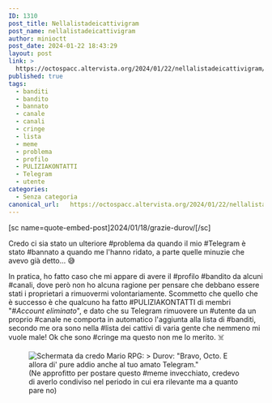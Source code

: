 ```yaml
---
ID: 1310
post_title: Nellalistadeicattivigram
post_name: nellalistadeicattivigram
author: minioctt
post_date: 2024-01-22 18:43:29
layout: post
link: >
  https://octospacc.altervista.org/2024/01/22/nellalistadeicattivigram/
published: true
tags:
  - banditi
  - bandito
  - bannato
  - canale
  - canali
  - cringe
  - lista
  - meme
  - problema
  - profilo
  - PULIZIAKONTATTI
  - Telegram
  - utente
categories:
  - Senza categoria
canonical_url:   https://octospacc.altervista.org/2024/01/22/nellalistadeicattivigram/
---
```

<!-- wp:paragraph -->
<p>[sc name=quote-embed-post]2024/01/18/grazie-durov/[/sc]</p>
<!-- /wp:paragraph -->

<!-- wp:paragraph -->
<p>Credo ci sia stato un ulteriore #problema da quando il mio #Telegram è stato #bannato a quando me l'hanno ridato, a parte quelle minuzie che avevo già detto... 😅</p>
<!-- /wp:paragraph -->

<!-- wp:paragraph -->
<p>In pratica, ho fatto caso che mi appare di avere il #profilo #bandito da alcuni #canali, dove però non ho alcuna ragione per pensare che debbano essere stati i proprietari a rimuovermi volontariamente. Scommetto che quello che è successo è che qualcuno ha fatto #PULIZIAKONTATTI di membri "#<em>Account eliminato</em>", e dato che su Telegram rimuovere un #utente da un proprio #canale ne comporta in automatico l'aggiunta alla lista di #banditi, secondo me ora sono nella #lista dei cattivi di varia gente che nemmeno mi vuole male! Ok che sono #cringe ma questo non me lo merito. ☠️</p>
<!-- /wp:paragraph -->

<!-- wp:paragraph -->
<p></p>
<!-- /wp:paragraph -->

<!-- wp:image {"id":1309,"sizeSlug":"large","linkDestination":"none"} -->
<figure class="wp-block-image size-large"><img src="{{site.cdnurl}}/assets/uploads/2024/01/img_20231225_000224_3574959593973602637543.jpg" alt="Schermata da credo Mario RPG: &gt; Durov: &quot;Bravo, Octo. E allora di' pure addio anche al tuo amato Telegram.&quot;" class="wp-image-1309"/><figcaption class="wp-element-caption">(Ne approfitto per postare questo #meme invecchiato, credevo di averlo condiviso nel periodo in cui era rilevante ma a quanto pare no)</figcaption></figure>
<!-- /wp:image -->